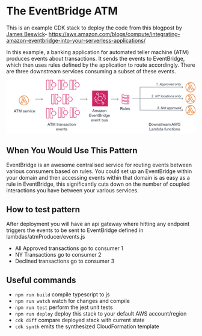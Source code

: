 # The EventBridge ATM

This is an example CDK stack to deploy the code from this blogpost by [James Beswick](https://twitter.com/jbesw)- https://aws.amazon.com/blogs/compute/integrating-amazon-eventbridge-into-your-serverless-applications/

In this example, a banking application for automated teller machine (ATM) produces events about transactions. It sends the events to EventBridge, which then uses rules defined by the application to route accordingly. There are three downstream services consuming a subset of these events.

![Architecture](../img/amazon-eventbridge-custom-application-2.png)

## When You Would Use This Pattern

EventBridge is an awesome centralised service for routing events between various consumers based on rules. You could set up an EventBridge within your domain and then accessing events within that domain is as easy as a rule in EventBridge, this significantly cuts down on the number of coupled interactions you have between your various services.

## How to test pattern 

After deployment you will have an api gateway where hitting any endpoint triggers the events to be sent to EventBridge defined in lambdas/atmProducer/events.js

* All Approved transactions go to consumer 1
* NY Transactions go to consumer 2
* Declined transactions go to consumer 3

## Useful commands

 * `npm run build`   compile typescript to js
 * `npm run watch`   watch for changes and compile
 * `npm run test`    perform the jest unit tests
 * `npm run deploy`      deploy this stack to your default AWS account/region
 * `cdk diff`        compare deployed stack with current state
 * `cdk synth`       emits the synthesized CloudFormation template
